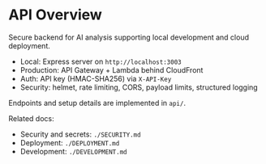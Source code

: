 # API Overview

Secure backend for AI analysis supporting local development and cloud deployment.

- Local: Express server on `http://localhost:3003`
- Production: API Gateway + Lambda behind CloudFront
- Auth: API key (HMAC-SHA256) via `X-API-Key`
- Security: helmet, rate limiting, CORS, payload limits, structured logging

Endpoints and setup details are implemented in `api/`.

Related docs:
- Security and secrets: `./SECURITY.md`
- Deployment: `./DEPLOYMENT.md`
- Development: `./DEVELOPMENT.md`
